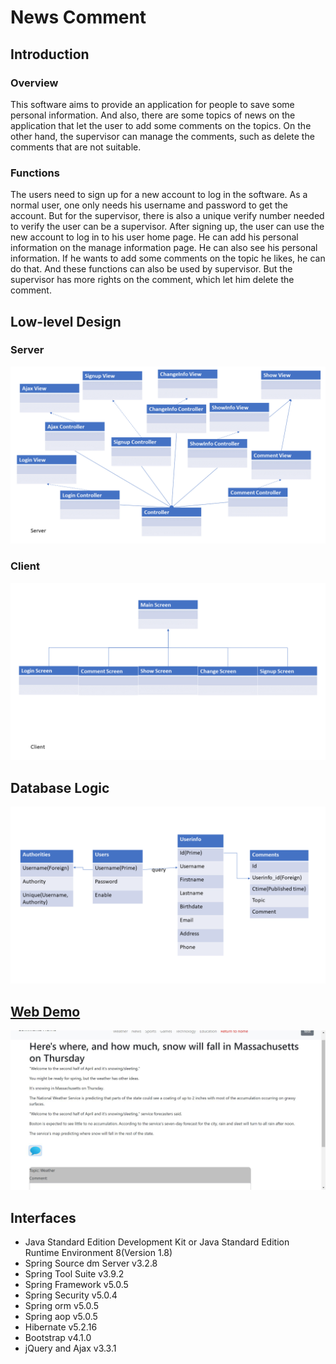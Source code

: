 # News Comment
## Introduction
### Overview
This software aims to provide an application for people to save some personal information. And also, there are some topics of news on the application that let the user to add some comments on the topics. On the other hand, the supervisor can manage the comments, such as delete the comments that are not suitable.
### Functions
The users need to sign up for a new account to log in the software. As a normal user, one only needs his username and password to get the account. But for the supervisor, there is also a unique verify number needed to verify the user can be a supervisor. After signing up, the user can use the new account to log in to his user home page. He can add his personal information on the manage information page. He can also see his personal information. If he wants to add some comments on the topic he likes, he can do that. And these functions can also be used by supervisor. But the supervisor has more rights on the comment, which let him delete the comment.
## Low-level Design
### Server
![picture](web/demo/final1.png) 
### Client
![picture](web/demo/final2.png) 
## Database Logic
![picture](web/demo/Final.png) 
## [Web Demo](http://13.59.117.92:8080/regist)
![picture](web/demo/1.jpg) 
## Interfaces
* Java Standard Edition Development Kit or Java Standard Edition Runtime Environment 8(Version 1.8)
* Spring Source dm Server v3.2.8
* Spring Tool Suite v3.9.2
* Spring Framework v5.0.5
* Spring Security v5.0.4
* Spring orm v5.0.5
* Spring aop v5.0.5
* Hibernate v5.2.16
* Bootstrap v4.1.0
* jQuery and Ajax v3.3.1
